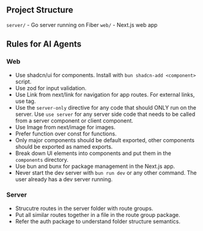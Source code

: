 ## Project Structure

`server/` - Go server running on Fiber
`web/` - Next.js web app

## Rules for AI Agents

### Web

- Use shadcn/ui for components. Install with `bun shadcn-add <component>` script.
- Use zod for input validation.
- Use Link from next/link for navigation for app routes. For external links, use <a> tag.
- Use the `server-only` directive for any code that should ONLY run on the server. Use `use server` for any server side code that needs to be called from a server component or client component.
- Use Image from next/image for images.
- Prefer function over const for functions.
- Only major components should be default exported, other components should be exported as named exports.
- Break down UI elements into components and put them in the `components` directory.
- Use bun and bunx for package management in the Next.js app.
- Never start the dev server with `bun run dev` or any other command. The user already has a dev server running.

### Server

- Strucutre routes in the server folder with route groups.
- Put all similar routes together in a file in the route group package.
- Refer the auth package to understand folder structure semantics.
